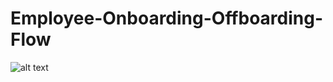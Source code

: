 # Employee-Onboarding-Offboarding-Flow
![alt text](https://github.com/Ajay-Goel/Employee-Onboarding-Offboarding-Flow/tree/master/Screenshots/Capture1.PNG)
